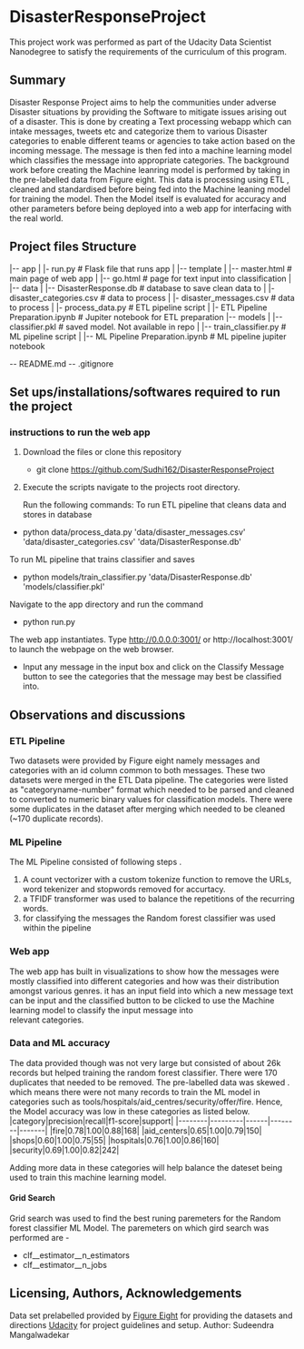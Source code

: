 # DisasterResponseProject
This project work was performed as part of the Udacity Data Scientist Nanodegree to satisfy the requirements of the curriculum of this program.

## Summary
Disaster Response Project aims to help the communities under adverse Disaster situations by providing the Software to mitigate issues arising out of a disaster.
This is done by creating a Text processing webapp which can intake messages, tweets etc and categorize them to various Disaster categories to enable different teams or agencies to take action based on the incoming message. The message is then fed into a machine learning model which classifies the message into appropriate categories. 
The background work before creating the Machine leanring model is performed by taking in the pre-labelled data from Figure eight. This data is processing using ETL , cleaned and standardised before being fed into the Machine leaning model for training the model. Then the Model itself is evaluated for accuracy and other parameters before being deployed into a web app for interfacing with the real world.

## Project files Structure

|-- app
|    |- run.py  # Flask file that runs app
|    |-- template
|          |-- master.html  # main page of web app
|          |-- go.html      # page for text input into classification
|    
|-- data
|    |-- DisasterResponse.db           # database to save clean data to
|    |- disaster_categories.csv        # data to process 
|    |- disaster_messages.csv          # data to process
|    |- process_data.py                # ETL pipeline script
|    |- ETL Pipeline Preparation.ipynb # Jupiter notebook for ETL preparation
|-- models
|    |-- classifier.pkl                # saved model. Not available in repo
|    |-- train_classifier.py           # ML pipeline script
|    |-- ML Pipeline Preparation.ipynb # ML pipeline jupiter notebook

-- README.md
-- .gitignore

## Set ups/installations/softwares required to run the project

 
### instructions to run the web app
1. Download the files or clone this repository
   - git clone https://github.com/Sudhi162/DisasterResponseProject

2. Execute the scripts
   navigate to the projects root directory.
   
   Run the following commands:
To run ETL pipeline that cleans data and stores in database
- python data/process_data.py 'data/disaster_messages.csv' 'data/disaster_categories.csv' 'data/DisasterResponse.db'
  
To run ML pipeline that trains classifier and saves
- python models/train_classifier.py 'data/DisasterResponse.db' 'models/classifier.pkl'  

Navigate to the app directory and run the command
- python run.py
  
The web app instantiates. 
Type http://0.0.0.0:3001/ or http://localhost:3001/ to launch the webpage on the web browser.
- Input any message in the input box and click on the Classify Message button to see the categories that the message may best be classified into.
  
  
## Observations and discussions
  
### ETL Pipeline 
  Two datasets were provided by Figure eight namely messages and categories with an id column common to both messages. These two datasets were merged in the ETL Data pipeline.
  The categories were listed as "categoryname-number" format which needed to be parsed and cleaned to converted to numeric binary values for classification models.
  There were some duplicates in the dataset after merging which needed to be cleaned (~170 duplicate records).
  
### ML Pipeline
  The ML Pipeline consisted of following steps . 
  1. A count vectorizer with a custom tokenize function to remove the URLs, word tekenizer and stopwords removed for accurtacy.
  2. a TFIDF transformer was used to balance the repetitions of the recurring words. 
  3. for classifying the messages the Random forest classifier was used within the pipeline 

### Web app
  The web app has built in visualizations to show how the messages were mostly classified into different categories and how was their distribution amongst various genres. 
  it has an input field into which a new message text can be input and the classified button to be clicked to use the Machine learning model to classify the input message into   
  relevant categories. 
  
### Data and ML accuracy
  The data provided though was not very large but consisted of about 26k records but helped training the random forest classifier. There were 170 duplicates that needed to be removed. The pre-labelled data was skewed . which means there were not many records to train the ML model in categories such as tools/hospitals/aid_centres/security/offer/fire.
  Hence, the Model accuracy was low in these categories as listed below.
  |category|precision|recall|f1-score|support|
  |--------|---------|------|--------|-------|
  |fire|0.78|1.00|0.88|168|
  |aid_centers|0.65|1.00|0.79|150|
  |shops|0.60|1.00|0.75|55|
  |hospitals|0.76|1.00|0.86|160|
  |security|0.69|1.00|0.82|242|
  
  Adding more data in these categories will help balance the dateset being used to train this machine learning model.
  
#### Grid Search
  Grid search was used to find the best runing paremeters for the Random forest classifier ML Model. The paremeters on which gird search was performed are - 
  - clf__estimator__n_estimators
  - clf__estimator__n_jobs
  
  ## Licensing, Authors, Acknowledgements
  Data set prelabelled provided by [Figure Eight](https://www.figure-eight.com/) for providing the datasets and directions
 [Udacity](https://www.udacity.com/) for project guidelines and setup.
 Author: Sudeendra Mangalwadekar

